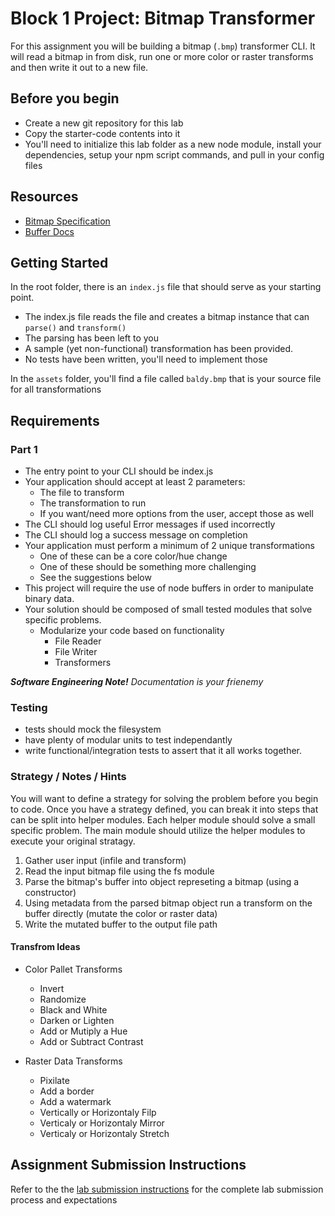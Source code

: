 # Block 1 Project: Bitmap Transformer

For this assignment you will be building a bitmap (`.bmp`) transformer CLI. It will read a bitmap in from disk, run one or more color or raster transforms and then write it out to a new file.

## Before you begin
* Create a new git repository for this lab
* Copy the starter-code contents into it
* You'll need to initialize this lab folder as a new node module, install your dependencies, setup your npm script commands, and pull in your config files

## Resources
* [Bitmap Specification](https://en.wikipedia.org/wiki/BMP_file_format)
* [Buffer Docs](https://nodejs.org/api/buffer.html)

## Getting Started

In the root folder, there is an `index.js` file that should serve as your starting point.

* The index.js file reads the file and creates a bitmap instance that can `parse()` and `transform()`
* The parsing has been left to you
* A sample (yet non-functional) transformation has been provided.
* No tests have been written, you'll need to implement those

In the `assets` folder, you'll find a file called `baldy.bmp` that is your source file for all transformations

## Requirements
### Part 1
* The entry point to your CLI should be index.js
* Your application should accept at least 2 parameters:
  * The file to transform
  * The transformation to run
  * If you want/need more options from the user, accept those as well
* The CLI should log useful Error messages if used incorrectly
* The CLI should log a success message on completion
* Your application must perform a minimum of 2 unique transformations
  * One of these can be a core color/hue change
  * One of these should be something more challenging
  * See the suggestions below
* This project will require the use of node buffers in order to manipulate binary data.
* Your solution should be composed of small tested modules that solve specific problems.
  * Modularize your code based on functionality
    * File Reader
    * File Writer
    * Transformers

***Software Engineering Note!***
*Documentation is your frienemy*

### Testing
* tests should mock the filesystem
* have plenty of modular units to test independantly
* write functional/integration tests to assert that it all works together.

### Strategy / Notes / Hints
You will want to define a strategy for solving the problem before you begin to code. Once you have a strategy defined, you can break it into steps that can be split into helper modules. Each helper module should solve a small specific problem. The main module should utilize the helper modules to execute your original stratagy.

1. Gather user input (infile and transform)
1. Read the input bitmap file using the fs module
1. Parse the bitmap's buffer into object represeting a bitmap (using a constructor)
1. Using metadata from the parsed bitmap object run a transform on the buffer directly (mutate the color or raster data)
1. Write the mutated buffer to the output file path

#### Transfrom Ideas
* Color Pallet Transforms
  * Invert
  * Randomize
  * Black and White
  * Darken or Lighten
  * Add or Mutiply a Hue
  * Add or Subtract Contrast

* Raster Data Transforms
  * Pixilate
  * Add a border
  * Add a watermark
  * Vertically or Horizontaly Filp
  * Verticaly or Horizontaly Mirror
  * Verticaly or Horizontaly Stretch

## Assignment Submission Instructions
Refer to the the [lab submission instructions]((../../../reference/submission-instructions/labs/README.md)) for the complete lab submission process and expectations
